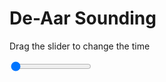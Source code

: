 <h1>De-Aar Sounding</h1>
<p>Drag the slider to change the time</p>

<div class="slidecontainer">
<input oninput='setImage(this)' class="slider" type="range" min="0" max="4" value="0" step="1" />
<img id='img'/>
</div>

<script>
var img = document.getElementById('img');
var img_array = ['/assets/images/skwt/skd_dea_wrfout_d01_2020-07-31_12:00:00.png',
'/assets/images/skwt/skd_dea_wrfout_d01_2020-07-31_18:00:00.png',
'/assets/images/skwt/skd_dea_wrfout_d01_2020-08-01_00:00:00.png',
'/assets/images/skwt/skd_dea_wrfout_d01_2020-08-01_06:00:00.png',];
function setImage(obj)
{
        var value = obj.value;
        img.src = img_array[value];

}
</script>
